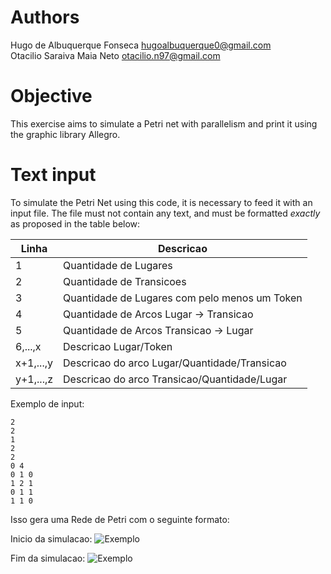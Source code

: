 Authors
======================================

Hugo de Albuquerque Fonseca <hugoalbuquerque0@gmail.com> <br />
Otacilio Saraiva Maia Neto <otacilio.n97@gmail.com>

Objective
======================================

This exercise aims to simulate a Petri net with parallelism and print it using the graphic library Allegro.

Text input
======================================

To simulate the Petri Net using this code, it is necessary to feed it with an input file. The file must not contain any text, and must be formatted _exactly_ as proposed in the table below:

Linha          | Descricao
-------------- | --------------------------------------------
1              | Quantidade de Lugares
2              | Quantidade de Transicoes
3              | Quantidade de Lugares com pelo menos um Token
4              | Quantidade de Arcos Lugar -> Transicao
5              | Quantidade de Arcos Transicao -> Lugar
6,...,x        | Descricao Lugar/Token
x+1,...,y      | Descricao do arco Lugar/Quantidade/Transicao
y+1,...,z      | Descricao do arco Transicao/Quantidade/Lugar

Exemplo de input:
~~~~~~~~~~~~~{.py}
2
2
1
2
2
0 4
0 1 0
1 2 1
0 1 1
1 1 0
~~~~~~~~~~~~~
Isso gera uma Rede de Petri com o seguinte formato:

Inicio da simulacao:
![Exemplo](http://puu.sh/lXP18/8eb140cc09.png "Exemplo - Rede de Petri")

Fim da simulacao:
![Exemplo](http://puu.sh/lXOLq/b90e25f895.png "Exemplo - Rede de Petri")
